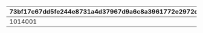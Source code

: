 |73bf17c67dd5fe244e8731a4d37967d9a6c8a3961772e2972da273f8c38385ea|e42dde4c024bd00164d3d5063310bab55342b20f0da109d6944290189fa39c08|60dc70a04fd2e5fb7ae436b9409afd74017b66fffc46692055411e3d74025e65|
| --- | --- | --- |
|1014001|10140110|1|